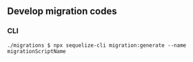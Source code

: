 ## Develop migration codes

### CLI
```
./migrations $ npx sequelize-cli migration:generate --name migrationScriptName
```
